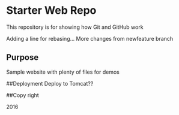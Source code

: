 # Starter Web Repo

This repository is for showing how Git and GitHub work

Adding a line for rebasing... 
More changes from newfeature branch

## Purpose

Sample website with plenty of files for demos

##Deployment
	Deploy to Tomcat??

##Copy right

2016